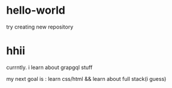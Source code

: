 # hello-world
try creating new repository

# hhii
currntly. i learn about grapgql stuff

my next goal is : learn css/html && learn about full stack(i guess)
